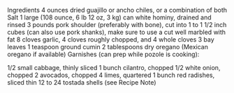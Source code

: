 Ingredients
4 ounces dried guajillo or ancho chiles, or a combination of both
Salt
1 large (108 ounce, 6 lb 12 oz, 3 kg) can white hominy, drained and rinsed
3 pounds pork shoulder (preferably with bone), cut into 1 to 1 1/2 inch cubes (can also use pork shanks), make sure to use a cut well marbled with fat
8 cloves garlic, 4 cloves roughly chopped, and 4 whole cloves
3 bay leaves
1 teaspoon ground cumin
2 tablespoons dry oregano (Mexican oregano if available)
Garnishes (can prep while pozole is cooking):

1/2 small cabbage, thinly sliced
1 bunch cilantro, chopped
1/2 white onion, chopped
2 avocados, chopped
4 limes, quartered
1 bunch red radishes, sliced thin
12 to 24 tostada shells (see Recipe Note)
